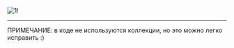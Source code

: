 ![1!](https://github.com/user-attachments/assets/857920ba-1f46-43b2-8df4-0284b91bcf3d)
______
ПРИМЕЧАНИЕ: в коде не используются коллекции, но это можно легко исправить :) 
